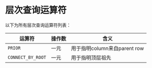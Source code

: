 层次查询运算符 
============================



以下为所有层次查询运算符列表：


|        运算符        | 操作数 |           含义           |
|-------------------|-----|------------------------|
| `PRIOR`           | 一元  | 用于指明column来自parent row |
| `CONNECT_BY_ROOT` | 一元  | 用于指明顶层祖先               |


